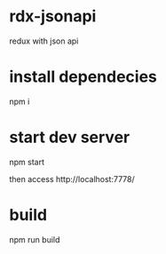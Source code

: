 # rdx-jsonapi
redux with json api

# install dependecies

npm i

# start dev server

npm start

then access http://localhost:7778/

# build
npm run build
